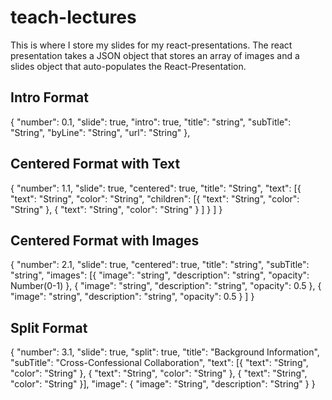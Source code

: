# teach-lectures
This is where I store my slides for my react-presentations. The react presentation takes a JSON object that stores an array of images and a slides object that auto-populates the React-Presentation.

## Intro Format
{
  "number": 0.1,
  "slide": true,
  "intro": true,
  "title": "string",
  "subTitle": "String",
  "byLine": "String",
  "url": "String"
},

## Centered Format with Text
{
  "number": 1.1,
  "slide": true,
  "centered": true,
  "title": "String",
  "text": [{
      "text": "String",
      "color": "String",
      "children": [{
          "text": "String",
          "color": "String"
        },
        {
          "text": "String",
          "color": "String"
        }
      ]
    }
  ]
}

## Centered Format with Images
{
  "number": 2.1,
  "slide": true,
  "centered": true,
  "title": "string",
  "subTitle": "string",
  "images": [{
      "image": "string",
      "description": "string",
      "opacity": Number(0-1)
    },
    {
      "image": "string",
      "description": "string",
      "opacity": 0.5
    },
    {
      "image": "string",
      "description": "string",
      "opacity": 0.5
    }
  ]
}
## Split Format
{
  "number": 3.1,
  "slide": true,
  "split": true,
  "title": "Background Information",
  "subTitle": "Cross-Confessional Collaboration",
  "text": [{
      "text": "String",
      "color": "String"
    },
    {
      "text": "String",
      "color": "String"
    },
    {
      "text": "String",
      "color": "String"
    }],
  "image": {
    "image": "String",
    "description": "String"
  }
}


